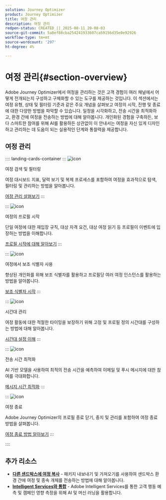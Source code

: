 ```yaml
---
solution: Journey Optimizer
product: Journey Optimizer
title: 여정 관리
description: 여정 관리
redpen-status: CREATED_||_2025-08-11_20-08-03
source-git-commit: 5a8ef88cba254241933607ca59156d35e0e92926
workflow-type: tm+mt
source-wordcount: '297'
ht-degree: 4%

---
```



# 여정 관리{#section-overview}

Adobe Journey Optimizer에서 여정을 관리하는 것은 고객 경험이 여러 채널에서 어떻게 전개되는지 구성하고 구체화할 수 있는 도구를 제공하는 것입니다. 이 섹션에서는 여정 유형, 상태 및 필터링 기준과 같은 주요 개념을 살펴보고 여정의 시작, 진행 및 종료에 대한 다양한 방법을 파악할 수 있습니다. 일정을 시각화하고, 전송 시간을 최적화하고, 환경 간에 여정을 전송하는 방법에 대해 알아봅니다. 개인화된 경험을 구축하든, 보다 스마트한 참여를 위해 AI를 활용하든 상관없이 이 안내서는 여정을 자신 있게 디자인하고 관리하는 데 도움이 되는 실용적인 단계와 통찰력을 제공합니다.

## 여정 관리

:::: landing-cards-container
:::
![icon](https://cdn.experienceleague.adobe.com/icons/list-check.svg)

여정 검색 및 필터링

여정 대시보드 지표, 달력 보기 및 복제 프로세스를 포함하여 여정을 효과적으로 탐색, 필터링 및 관리하는 방법을 알아봅니다.

[여정 관리 살펴보기](../using/building-journeys/journey-ui.md)
:::

:::
![icon](https://cdn.experienceleague.adobe.com/icons/circle-play.svg)

여정의 프로필 시작

단일 여정에 대한 재입장 규칙, 대상 자격 요건, 대상 여정 읽기 등 프로필이 이벤트에 입장하는 방법을 이해합니다.

[프로필 시작에 대해 알아보기](../using/building-journeys/entry-management.md)
:::

:::
![icon](https://cdn.experienceleague.adobe.com/icons/bullseye.svg)

여정에서 보조 식별자 사용

향상된 개인화를 위해 보조 식별자를 활용하고 프로필당 여러 여정 인스턴스를 활용하는 방법을 알아봅니다.

[보조 식별자 시작](../using/building-journeys/supplemental-identifier.md)
:::

:::
![icon](https://cdn.experienceleague.adobe.com/icons/gear.svg)

시간대 관리

여정 활동에 대한 적절한 타이밍을 보장하기 위해 고정 및 프로필 정의 시간대를 구성하는 방법에 대해 알아봅니다.

[시간대 설정 이해](../using/building-journeys/timezone-management.md)
:::

:::
![icon](https://cdn.experienceleague.adobe.com/icons/chart-line.svg)

전송 시간 최적화

AI 기반 모델을 사용하여 최적의 전송 시간을 예측하여 이메일 및 푸시 메시지에 대한 참여를 극대화합니다.

[메시지 시간 최적화](../using/building-journeys/send-time-optimization.md)
:::

:::
![icon](https://cdn.experienceleague.adobe.com/icons/circle-play.svg)

여정 종료

Adobe Journey Optimizer의 프로필 종료 닫기, 중지 및 관리를 포함하여 여정 종료 방법을 살펴봅니다.

[여정 종료 방법 알아보기](../using/building-journeys/end-journey.md)
:::

::::


## 추가 리소스

- **[다른 샌드박스에 여정 복사](../using/building-journeys/copy-to-sandbox.md)** - 패키지 내보내기 및 가져오기를 사용하여 샌드박스 환경 간에 여정 및 종속 개체를 전송하는 방법에 대해 알아봅니다.
- **[Intelligent Services와 통합](../using/building-journeys/ai-services-overview.md)** - Adobe Intelligent Services를 통한 고객 행동 예측 및 캠페인 영향 측정을 위해 AI 및 머신 러닝을 활용합니다.
